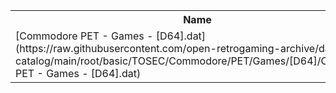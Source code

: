 <table>
<tr><th>Name</th><th>Size</th></tr>
<tr><td>
[Commodore PET - Games - [D64].dat](https://raw.githubusercontent.com/open-retrogaming-archive/dat-catalog/main/root/basic/TOSEC/Commodore/PET/Games/[D64]/Commodore PET - Games - [D64].dat)
</td><td>813</td></tr>
</table>
